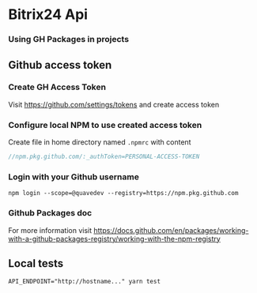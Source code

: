 # Bitrix24 Api

### Using GH Packages in projects

## Github access token

### Create GH Access Token

Visit https://github.com/settings/tokens and create access token

### Configure local NPM to use created access token

Create file in home directory named `.npmrc` with content

```javascript
//npm.pkg.github.com/:_authToken=PERSONAL-ACCESS-TOKEN
```

### Login with your Github username

```shell
npm login --scope=@quavedev --registry=https://npm.pkg.github.com
```

### Github Packages doc

For more information visit
https://docs.github.com/en/packages/working-with-a-github-packages-registry/working-with-the-npm-registry

## Local tests

```shell
API_ENDPOINT="http://hostname..." yarn test 
```
